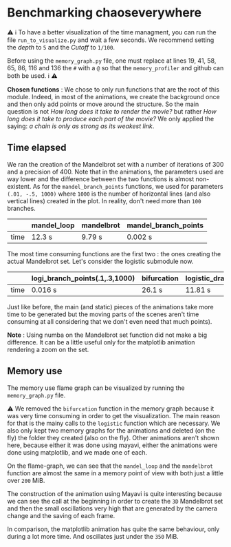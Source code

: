 # Benchmarking chaoseverywhere

:warning: :information_source: To have a better visualization of the time managment, you can run the file `run_to_visualize.py` and wait a few seconds. We recommend setting the *depth* to `5` and the *Cutoff* to `1/100`.

Before using the `memory_graph.py` file, one must replace at lines 19, 41, 58, 65, 86, 116 and 136 the `#` with a `@` so that the `memory_profiler` and github can both be used.
:information_source: :warning:

**Chosen functions** : We chose to only run functions that are the root of this module. Indeed, in most of the animations, we create the background once and then only add points or move around the structure. So the main question is not *How long does it take to render the movie?* but rather *How long does it take to produce each part of the movie?* We only applied the saying: *a chain is only as strong as its weakest link*.

## Time elapsed

We ran the creation of the Mandelbrot set with a number of iterations of 300 and a precision of 400. Note that in the animations, the parameters used are way lower and the difference between the two functions is almost non-existent. As for the `mandel_branch_points` functions, we used for parameters `(.01, -.5, 1000)` where `1000` is the number of horizontal lines (and also vertical lines) created in the plot. In reality, don't need more than `100` branches.

|      | mandel_loop | mandelbrot | mandel_branch_points |
|------|-------------|------------|----------------------|
| time | 12.3 s      | 9.79 s     |0.002 s               |

The most time consuming functions are the first two : the ones creating the actual Mandelbrot set.
Let's consider the logistic submodule now.

|      | logi_branch_points(.1,.3,1000) | bifurcation | logistic_draw(.1,3.4,300,300) |
|------|--------------------------------|-------------|-------------------------------|
| time | 0.016 s                        | 26.1 s      |11.81 s                        |

Just like before, the main (and static) pieces of the animations take more time to be generated but the moving parts of the scenes aren't time consuming at all considering that we don't even need that much points).

**Note** : Using numba on the Mandelbrot set function did not make a big difference. It can be a little useful only for the matplotlib animation rendering a zoom on the set.

## Memory use

The memory use flame graph can be visualized by running the `memory_graph.py` file.

:warning: We removed the `bifurcation` function in the memory graph because it was very time consuming in order to get the visualization. The main reason for that is the mainy calls to the `logistic` function which are necessary. We also only kept two memory graphs for the animations and deleted (on the fly) the folder they created (also on the fly). Other animations aren't shown here, because either it was done using mayavi, either the animations were done using matplotlib, and we made one of each.

On the flame-graph, we can see that the `mandel_loop` and the `mandelbrot` function are almost the same in a memory point of view with both just a little over `200` MiB. 

The construction of the animation using Mayavi is quite interesting because we can see the call at the beginning in order to create the `3D` Mandelbrot set and then the small oscillations very high that are generated by the camera change and the saving of each frame.

In comparison, the matplotlib animation has quite the same behaviour, only during a lot more time. And oscillates just under the `350` MiB.
